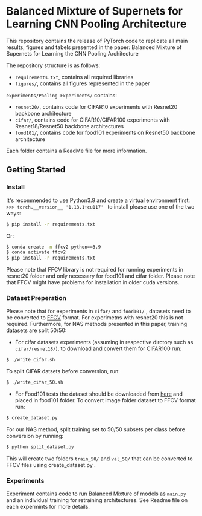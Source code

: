 # Balanced Mixture of Supernets for Learning CNN Pooling Architecture

This repository contains the release of PyTorch code to replicate all main results, figures and tabels presented in the paper: Balanced Mixture of Supernets for Learning the CNN Pooling Architecture

The repository structure is as follows:
  * `requirements.txt`, contains all required libraries
  * `figures/`, contains all figures represented in the paper 
  
`experiments/Pooling Experiments/` contains: 
  * `resnet20/`, contains code for CIFAR10 experiments with Resnet20 backbone architecture 
  * `cifar/`, contains code for CIFAR10/CIFAR100 experiments with Resnet18/Resnet50 backbone architectures
  * `food101/`, contains code for food101 experiments on Resnet50 backbone architecture 
  
Each folder contains a ReadMe file for more information.
  

## Getting Started
### Install
It's recommended to use Python3.9 and create a virtual environment first:
`>>> torch.__version__
'1.13.1+cu117'
`
to install please use one of the two ways:

   ```bash
   $ pip install -r requirements.txt
   ```
Or:
   ```bash
$ conda create -n ffcv2 python==3.9
$ conda activate ffcv2
$ pip install -r requirements.txt
   ```
   
Please note that FFCV library is not required for running experiments in resnet20 folder and only necessary for food101 and cifar folder. Please note that FFCV might have problems for installation in older cuda versions. 
 
### Dataset Preperation
Please note that for experiments in  `cifar/` and `food101/` , datasets need to be converted to [FFCV](https://ffcv.io/) format. For experimetns with resnet20 this is not required. Furthermore, for NAS methods presented in this paper, training datasets are split 50/50:

   * For cifar datasets experiments (assuming in respective dirctory such as `cifar/resnet18/`), to download and convert them for CIFAR100 run:

   ```bash
   $ ./write_cifar.sh
   ```
To split CIFAR datsets before conversion, run:

   ```bash
   $ ./write_cifar_50.sh
   ```
   * For Food101 tests the dataset should be downloaded from [here](https://data.vision.ee.ethz.ch/cvl/datasets_extra/food-101/) and placed in food101 folder. To convert image folder dataset to FFCV format run:

```bash
$ create_dataset.py
```

For our NAS method, split training set to 50/50 subsets per class before conversion by running: 

```bash
$ python split_dataset.py
```

This will create two folders `train_50/` and `val_50/` that can be converted to FFCV files using create_dataset.py .


### Experiments
Experiment contains code to run Balanced Mixture of models as ```main.py``` and an individual training for retraining architectures. See Readme file on each expermints for more details.













